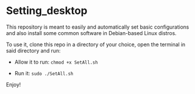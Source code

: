 # Setting_desktop

This repository is meant to easily and automatically set basic configurations and also install some common software in Debian-based Linux distros.

To use it, clone this repo in a directory of your choice, open the terminal in said directory and run:

* Allow it to run: `chmod +x SetAll.sh`

* Run it: `sudo ./SetAll.sh`

Enjoy!
